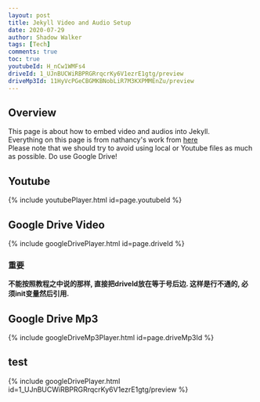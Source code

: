 ```yaml
---
layout: post
title: Jekyll Video and Audio Setup
date: 2020-07-29
author: Shadow Walker
tags: [Tech]
comments: true
toc: true
youtubeId: H_nCw1WMFs4
driveId: 1_UJnBUCWiRBPRGRrqcrKy6V1ezrE1gtg/preview
driveMp3Id: 11HyVcPGeCBGMKBNobLiR7M3KXPMMEnZu/preview
---
```


## Overview
This page is about how to embed video and audios into Jekyll.   
Everything on this page is from nathancy's work from [here](https://github.com/nathancy/jekyll-embed-video#embed-google-drive)  
Please note that we should try to avoid using local or Youtube files as much as possible. Do use Google Drive!

## Youtube
{% include youtubePlayer.html id=page.youtubeId %}

## Google Drive Video
{% include googleDrivePlayer.html id=page.driveId %}

### 重要

**不能按照教程之中说的那样, 直接把driveId放在等于号后边. 这样是行不通的, 必须init变量然后引用.** 

## Google Drive Mp3
{% include googleDriveMp3Player.html id=page.driveMp3Id %}

## test
<!--{% include googleDrivePlayer.html id= 1_UJnBUCWiRBPRGRrqcrKy6V1ezrE1gtg/preview %}-->

{% include googleDrivePlayer.html id=1_UJnBUCWiRBPRGRrqcrKy6V1ezrE1gtg/preview %}